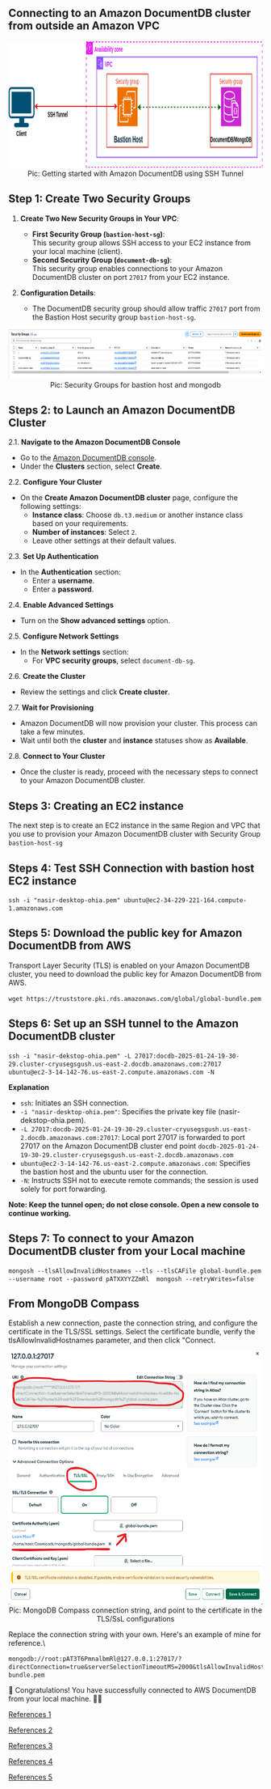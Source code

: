 
<h2>Connecting to an Amazon DocumentDB cluster from outside an Amazon VPC</h2>


<p align="center">
  <img src="./ref-image/documentdb-local-connection.png" alt="Getting started with Amazon DocumentDB using SSH Tunnel" title="Getting started with Amazon DocumentDB using SSH Tunnel" height="250" width="800"/>
  <br/>
  Pic: Getting started with Amazon DocumentDB using SSH Tunnel
</p>

## Step 1: Create Two Security Groups

1. **Create Two New Security Groups in Your VPC**:
   - **First Security Group (`bastion-host-sg`)**:  
     This security group allows SSH access to your EC2 instance from your local machine (client).
   - **Second Security Group (`document-db-sg`)**:  
     This security group enables connections to your Amazon DocumentDB cluster on port `27017` from your EC2 instance.

2. **Configuration Details**:
   - The DocumentDB security group should allow traffic `27017` port from the Bastion Host security group `bastion-host-sg`.

<p align="center">
  <img src="./ref-image/mongodb-sg.png" alt="Security Groups for bastion host and mongodb" title="Security Groups for bastion host and mongodb" height="100" width="800"/>
 <br/>
  Pic: Security Groups for bastion host and mongodb

## Steps 2: to Launch an Amazon DocumentDB Cluster

2.1. **Navigate to the Amazon DocumentDB Console**  
   - Go to the [Amazon DocumentDB console](https://console.aws.amazon.com/docdb/).  
   - Under the **Clusters** section, select **Create**.

2.2. **Configure Your Cluster**  
   - On the **Create Amazon DocumentDB cluster** page, configure the following settings:
     - **Instance class**: Choose `db.t3.medium` or another instance class based on your requirements.
     - **Number of instances**: Select `2`.
     - Leave other settings at their default values.

2.3. **Set Up Authentication**  
   - In the **Authentication** section:
     - Enter a **username**.
     - Enter a **password**.

2.4. **Enable Advanced Settings**  
   - Turn on the **Show advanced settings** option.

2.5. **Configure Network Settings**  
   - In the **Network settings** section:
     - For **VPC security groups**, select `document-db-sg`.

2.6. **Create the Cluster**  
   - Review the settings and click **Create cluster**.

2.7. **Wait for Provisioning**  
   - Amazon DocumentDB will now provision your cluster. This process can take a few minutes.  
   - Wait until both the **cluster** and **instance** statuses show as **Available**.

2.8. **Connect to Your Cluster**  
   - Once the cluster is ready, proceed with the necessary steps to connect to your Amazon DocumentDB cluster.



## Steps 3: Creating an EC2 instance
The next step is to create an EC2 instance in the same Region and VPC that you use to provision your Amazon DocumentDB cluster with Security Group `bastion-host-sg`



## Steps 4: Test SSH Connection with bastion host EC2 instance

```
ssh -i "nasir-desktop-ohia.pem" ubuntu@ec2-34-229-221-164.compute-1.amazonaws.com
```

## Steps 5: Download the public key for Amazon DocumentDB from AWS

Transport Layer Security (TLS) is enabled on your Amazon DocumentDB cluster, you need to download the public key for Amazon DocumentDB from AWS.

`wget https://truststore.pki.rds.amazonaws.com/global/global-bundle.pem`


## Steps 6: Set up an SSH tunnel to the Amazon DocumentDB cluster

```
ssh -i "nasir-dekstop-ohia.pem" -L 27017:docdb-2025-01-24-19-30-29.cluster-cryusegsgush.us-east-2.docdb.amazonaws.com:27017 ubuntu@ec2-3-14-142-76.us-east-2.compute.amazonaws.com -N
```

**Explanation**

- `ssh`: Initiates an SSH connection.
- `-i "nasir-desktop-ohia.pem"`: Specifies the private key file (nasir-dekstop-ohia.pem).
- `-L 27017:docdb-2025-01-24-19-30-29.cluster-cryusegsgush.us-east-2.docdb.amazonaws.com:27017`: Local port 27017 is forwarded to port 27017 on the Amazon DocumentDB cluster end point `docdb-2025-01-24-19-30-29.cluster-cryusegsgush.us-east-2.docdb.amazonaws.com`
- `ubuntu@ec2-3-14-142-76.us-east-2.compute.amazonaws.com`: Specifies the bastion host and the ubuntu user for the connection.
- `-N`: Instructs SSH not to execute remote commands; the session is used solely for port forwarding.

**Note: Keep the tunnel open; do not close console. Open a new console to continue working.**

## Steps 7: To connect to your Amazon DocumentDB cluster from your Local machine

```
mongosh --tlsAllowInvalidHostnames --tls --tlsCAFile global-bundle.pem --username root --password pATXXYYZZmRl  mongosh --retryWrites=false
```


## From MongoDB Compass

Establish a new connection, paste the connection string, and configure the certificate in the TLS/SSL settings. Select the certificate bundle, verify the tlsAllowInvalidHostnames parameter, and then click "Connect.

<p align="center">
  <img src="./ref-image/mongodb-compass-tls.png" alt="MongoDB Compass connection string, and point to the certificate in the TLS/SsL configurations" title="MongoDB Compass connection string, and point to the certificate in the TLS/SsL configurations" height="500" width="800"/>
  <br/>
  Pic: MongoDB Compass connection string, and point to the certificate in the TLS/SsL configurations
</p>

Replace the connection string with your own. Here's an example of mine for reference.\
```
mongodb://root:pAT3T6PmnalbmRl@127.0.0.1:27017/?directConnection=true&serverSelectionTimeoutMS=2000&tlsAllowInvalidHostnames=true&tls=true&tlsCAFile=global-bundle.pem
```


🎉 Congratulations! You have successfully connected to AWS DocumentDB from your local machine. 🚀🎊


[References 1](https://aws.amazon.com/blogs/database/part-3-getting-started-with-amazon-documentdb-using-robo-3t/)

[References 2](https://aws.amazon.com/blogs/database/part-1-getting-started-with-amazon-documentdb-using-amazon-ec2/)

[References 3](https://docs.aws.amazon.com/documentdb/latest/developerguide/connect-from-outside-a-vpc.html)

[References 4](https://levelup.gitconnected.com/spring-boot-with-amazon-documentdb-2623d7b6cf43)

[References 5](https://www.youtube.com/watch?v=a224dfdfwgc)

